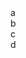 <!DOCTYPE html>
<html>
<head>
    <link rel="stylesheet" href="./style.css" />
  <title>geoguessr</title>
</head>
<body>
  <div class="container">
    <div class="board" id="board">
      <div class="cell1" id="a" onclick="button('a')">a</div>
      <div class="cell1" id="b" onclick="button('b')">b</div>
      <div class="cell1" id="c" onclick="button('c')">c</div>
      <div class="cell1" id="d" onclick="button('d')">d</div>
      <div class="cell3" id="e" onclick="pin()"></div>
    </div>
    <div class="cell3" id="picture"></div>
  </div>
</body>
<script>

  avals = {
    "aa": [0,0],
    "ab": [702,0],
    "ac": [0,702],
    "ad": [702,702],
    "ba": [1404,0],
    "bb": [2106,0],
    "bc": [1404,702],
    "bd": [2106,702],
    "ca": [0,1404],
    "cb": [702,1404],
    "cc": [0,2106],
    "cd": [702,2106],
    "da": [1404,1404],
    "db": [2106,1404],
    "dc": [1404,2106],
    "dd": [2106,2106]
  }

  places = {
    "stoneranch1": ["dc", 502, 344],
    "watertower": ["ba", 456, 501],
    "koala": ["dd", 22, 456],
    "dnhsparking": ["da", 167, 293]
  }
  
  lid = ""

    letters = ["a", "b", "c", "d"]

    i = 0
    while (i < 4) {
      val = "url('" + letters[i] + ".png')"
      document.getElementById(letters[i]).style.backgroundImage = val
      i += 1
    }

    function button(id) {
        i = 0
        j = 0
        if (document.getElementById("a").innerHTML.length == 1) {
            while (i < 4) {
                document.getElementById(letters[i]).innerHTML = String(id) + letters[i]
                i += 1
            }
            while (j < 4) {
              document.getElementById(letters[j]).style.backgroundImage = "url('" + String(document.getElementById(letters[j]).innerHTML) + ".png')"
              console.log(document.getElementById(letters[j]).style.backgroundImage)
              j += 1
            }
        }
        else {
            x = document.getElementById(String(id)).innerHTML
            lid = x
            while (i < 4) {    
                document.getElementById(letters[i]).remove()
                i += 1
            }
            document.getElementById("e").className = "cell2"
            document.getElementById("e").style.backgroundImage = "url('r" + x + ".png')"
        }
    }

    function pin() {
        var eCell = document.getElementById("e");
        eCell.addEventListener("click", getPosition);
    }

    function getPosition(event) {
      spotx = 1886
      spoty = 2402
      var eCell = document.getElementById("e");
      var eRect = eCell.getBoundingClientRect();
      
      var x = event.clientX - eRect.left;
      var y = event.clientY - eRect.top;

      diffx = Math.abs(spotx - (x + avals[lid][0]))
      diffy = Math.abs(spoty - (y + avals[lid][1]))

      dist = Math.sqrt((diffx ** 2) + (diffy ** 2)) * 1.589
      
      // Use the relative x and y coordinates as needed
      console.log("Relative Cursor position to cell 'e' - X: " + x + ", Y: " + y);
      console.log("distance: " + String(dist) + " meters")
    }


</script>
</html>
